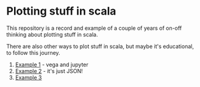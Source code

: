 # Plotting stuff in scala

This repository is a record and example of a couple of years of on-off thinking about plotting stuff in scala. 

There are also other ways to plot stuff in scala, but maybe it's educational, to follow this journey. 


1. [Example 1](src/Example_1.ipynb) - vega and jupyter
2. [Example 2](src/Example_2.ipynb) - it's just JSON!
3. [Example 3]()